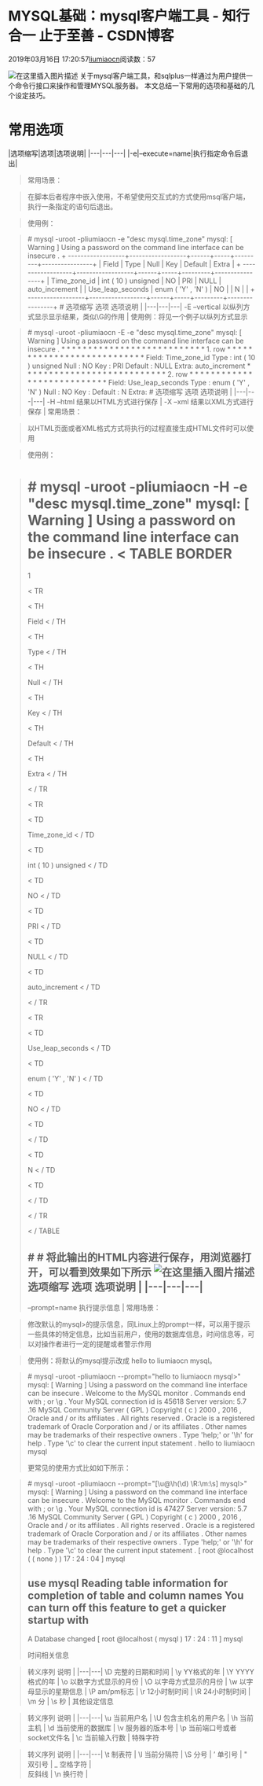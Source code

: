 
# MYSQL基础：mysql客户端工具 - 知行合一 止于至善 - CSDN博客

2019年03月16日 17:20:57[liumiaocn](https://me.csdn.net/liumiaocn)阅读数：57


![在这里插入图片描述](https://img-blog.csdn.net/20170222150651784?watermark/2/text/aHR0cDovL2Jsb2cuY3Nkbi5uZXQvbGl1bWlhb2Nu/font/5a6L5L2T/fontsize/400/fill/I0JBQkFCMA==/dissolve/70/gravity/SouthEast)
关于mysql客户端工具，和sqlplus一样通过为用户提供一个命令行接口来操作和管理MYSQL服务器。 本文总结一下常用的选项和基础的几个设定技巧。
[
](https://img-blog.csdn.net/20170222150651784?watermark/2/text/aHR0cDovL2Jsb2cuY3Nkbi5uZXQvbGl1bWlhb2Nu/font/5a6L5L2T/fontsize/400/fill/I0JBQkFCMA==/dissolve/70/gravity/SouthEast)
# 常用选项
[
](https://img-blog.csdn.net/20170222150651784?watermark/2/text/aHR0cDovL2Jsb2cuY3Nkbi5uZXQvbGl1bWlhb2Nu/font/5a6L5L2T/fontsize/400/fill/I0JBQkFCMA==/dissolve/70/gravity/SouthEast)|选项缩写|选项|选项说明|
|---|---|---|
|-e|–execute=name|执行指定命令后退出|
> 常用场景：

> 在脚本后者程序中嵌入使用，不希望使用交互式的方式使用msql客户端，执行一条指定的语句后退出。

> 使用例：

> \# mysql -uroot -pliumiaocn -e "desc mysql.time_zone"
> mysql:
> [
> Warning
> ]
> Using
> a password
> on
> the command line interface can be insecure
> .
> +
> ------------------+------------------+------+-----+---------+----------------+
> |
> Field
> |
> Type
> |
> Null
> |
> Key
> |
> Default
> |
> Extra
> |
> +
> ------------------+------------------+------+-----+---------+----------------+
> |
> Time_zone_id
> |
> int
> (
> 10
> )
> unsigned
> |
> NO
> |
> PRI
> |
> NULL
> |
> auto_increment
> |
> |
> Use_leap_seconds
> |
> enum
> (
> 'Y'
> ,
> 'N'
> )
> |
> NO
> |
> |
> N
> |
> |
> +
> ------------------+------------------+------+-----+---------+----------------+
> \#
> 选项缩写
> 选项
> 选项说明
|
|---|---|---|
> -E
> –vertical
> 以纵列方式显示显示结果，类似\G的作用
|
> 使用例：将见一个例子以纵列方式显示

> \# mysql -uroot -pliumiaocn -E -e "desc mysql.time_zone"
> mysql:
> [
> Warning
> ]
> Using
> a password
> on
> the command line interface can be insecure
> .
> *
> *
> *
> *
> *
> *
> *
> *
> *
> *
> *
> *
> *
> *
> *
> *
> *
> *
> *
> *
> *
> *
> *
> *
> *
> *
> *
> 1.
> row
> *
> *
> *
> *
> *
> *
> *
> *
> *
> *
> *
> *
> *
> *
> *
> *
> *
> *
> *
> *
> *
> *
> *
> *
> *
> *
> *
> Field: Time_zone_id
> Type
> :
> int
> (
> 10
> )
> unsigned
> Null
> :
> NO
> Key
> : PRI
> Default
> :
> NULL
> Extra:
> auto_increment
> *
> *
> *
> *
> *
> *
> *
> *
> *
> *
> *
> *
> *
> *
> *
> *
> *
> *
> *
> *
> *
> *
> *
> *
> *
> *
> *
> 2.
> row
> *
> *
> *
> *
> *
> *
> *
> *
> *
> *
> *
> *
> *
> *
> *
> *
> *
> *
> *
> *
> *
> *
> *
> *
> *
> *
> *
> Field: Use_leap_seconds
> Type
> :
> enum
> (
> 'Y'
> ,
> 'N'
> )
> Null
> :
> NO
> Key
> :
> Default
> : N
  Extra:
> \#
> 选项缩写
> 选项
> 选项说明
|
|---|---|---|
> -H
> –html
> 结果以HTML方式进行保存
|
> -X
> –xml
> 结果以XML方式进行保存
|
> 常用场景：

> 以HTML页面或者XML格式方式将执行的过程直接生成HTML文件时可以使用

> 使用例：

> \# mysql -uroot -pliumiaocn -H -e "desc mysql.time_zone"
> mysql:
> [
> Warning
> ]
> Using
> a password
> on
> the command line interface can be insecure
> .
> <
> TABLE
> BORDER
> =
> 1
> >
> <
> TR
> >
> <
> TH
> >
> Field
> <
> /
> TH
> >
> <
> TH
> >
> Type
> <
> /
> TH
> >
> <
> TH
> >
> Null
> <
> /
> TH
> >
> <
> TH
> >
> Key
> <
> /
> TH
> >
> <
> TH
> >
> Default
> <
> /
> TH
> >
> <
> TH
> >
> Extra
> <
> /
> TH
> >
> <
> /
> TR
> >
> <
> TR
> >
> <
> TD
> >
> Time_zone_id
> <
> /
> TD
> >
> <
> TD
> >
> int
> (
> 10
> )
> unsigned
> <
> /
> TD
> >
> <
> TD
> >
> NO
> <
> /
> TD
> >
> <
> TD
> >
> PRI
> <
> /
> TD
> >
> <
> TD
> >
> NULL
> <
> /
> TD
> >
> <
> TD
> >
> auto_increment
> <
> /
> TD
> >
> <
> /
> TR
> >
> <
> TR
> >
> <
> TD
> >
> Use_leap_seconds
> <
> /
> TD
> >
> <
> TD
> >
> enum
> (
> 'Y'
> ,
> 'N'
> )
> <
> /
> TD
> >
> <
> TD
> >
> NO
> <
> /
> TD
> >
> <
> TD
> >
> <
> /
> TD
> >
> <
> TD
> >
> N
> <
> /
> TD
> >
> <
> TD
> >
> <
> /
> TD
> >
> <
> /
> TR
> >
> <
> /
> TABLE
> >
> \#
> \#
> 将此输出的HTML内容进行保存，用浏览器打开，可以看到效果如下所示
![在这里插入图片描述](https://img-blog.csdnimg.cn/20190316152117747.png?x-oss-process=image/watermark,type_ZmFuZ3poZW5naGVpdGk,shadow_10,text_aHR0cHM6Ly9saXVtaWFvY24uYmxvZy5jc2RuLm5ldA==,size_16,color_FFFFFF,t_70)
> 选项缩写
> 选项
> 选项说明
|
|---|---|---|
> -
> –prompt=name
> 执行提示信息
|
> 常用场景：

> 修改默认的mysql>的提示信息，同Linux上的prompt一样，可以用于提示一些具体的特定信息，比如当前用户，使用的数据库信息，时间信息等，可以对操作者进行一定的提醒或者警示作用

> 使用例：将默认的mysql提示改成 hello to liumiaocn mysql。

> \# mysql -uroot -pliumiaocn --prompt="hello to liumiaocn mysql>"
> mysql:
> [
> Warning
> ]
> Using
> a password
> on
> the command line interface can be insecure
> .
> Welcome
> to
> the MySQL monitor
> .
> Commands
> end
> with
> ;
> or
> \g
> .
> Your MySQL connection id
> is
> 45618
> Server version:
> 5.7
> .16
> MySQL Community Server
> (
> GPL
> )
> Copyright
> (
> c
> )
> 2000
> ,
> 2016
> ,
> Oracle
> and
> /
> or
> its affiliates
> .
> All
> rights reserved
> .
> Oracle
> is
> a registered trademark
> of
> Oracle Corporation
> and
> /
> or
> its
affiliates
> .
> Other names may be trademarks
> of
> their respective
owners
> .
> Type
> 'help;'
> or
> '\h'
> for
> help
> .
> Type
> '\c'
> to
> clear the
> current
> input statement
> .
> hello
> to
> liumiaocn mysql
> >
> 更常见的使用方式比如如下所示：

> \# mysql -uroot -pliumiaocn --prompt="[\\u@\\h(\\d) \\R:\\m:\\s] mysql>"
> mysql:
> [
> Warning
> ]
> Using
> a password
> on
> the command line interface can be insecure
> .
> Welcome
> to
> the MySQL monitor
> .
> Commands
> end
> with
> ;
> or
> \g
> .
> Your MySQL connection id
> is
> 47427
> Server version:
> 5.7
> .16
> MySQL Community Server
> (
> GPL
> )
> Copyright
> (
> c
> )
> 2000
> ,
> 2016
> ,
> Oracle
> and
> /
> or
> its affiliates
> .
> All
> rights reserved
> .
> Oracle
> is
> a registered trademark
> of
> Oracle Corporation
> and
> /
> or
> its
affiliates
> .
> Other names may be trademarks
> of
> their respective
owners
> .
> Type
> 'help;'
> or
> '\h'
> for
> help
> .
> Type
> '\c'
> to
> clear the
> current
> input statement
> .
> [
> root
> @localhost
> (
> (
> none
> )
> )
> 17
> :
> 24
> :
> 04
> ]
> mysql
> >
> use
> mysql
Reading
> table
> information
> for
> completion
> of
> table
> and
> column
> names
You can turn
> off
> this feature
> to
> get a quicker startup
> with
> -
> A
> Database
> changed
> [
> root
> @localhost
> (
> mysql
> )
> 17
> :
> 24
> :
> 11
> ]
> mysql
> >
> 时间相关信息

> 转义序列
> 说明
|
|---|---|
> \D
> 完整的日期和时间
|
> \y
> YY格式的年
|
> \Y
> YYYY格式的年
|
> \o
> 以数字方式显示的月份
|
> \O
> 以字母方式显示的月份
|
> \w
> 以字母显示的星期信息
|
> \P
> am/pm标志
|
> \r
> 12小时制时间
|
> \R
> 24小时制时间
|
> \m
> 分
|
> \s
> 秒
|
> 其他设定信息

> 转义序列
> 说明
|
|---|---|
> \u
> 当前用户名
|
> \U
> 包含主机名的用户名
|
> \h
> 当前主机
|
> \d
> 当前使用的数据库
|
> \v
> 服务器的版本号
|
> \p
> 当前端口号或者socket文件名
|
> \c
> 当前输入行数
|
> 特殊字符

> 转义序列
> 说明
|
|---|---|
> \t
> 制表符
|
> \l
> 当前分隔符
|
> \S
> 分号
|
> ’
> 单引号
|
> "
> 双引号
|
> _
> 空格字符
|
> \
> 反斜线
|
> \n
> 换行符
|

